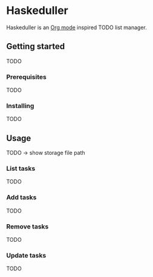 # Haskeduller

Haskeduller is an [Org mode](https://orgmode.org) inspired TODO list manager.

## Getting started

TODO

### Prerequisites

TODO

### Installing

TODO

## Usage

TODO -> show storage file path

### List tasks

TODO

### Add tasks

TODO

### Remove tasks

TODO

### Update tasks

TODO


